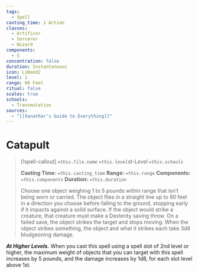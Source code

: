 ```yaml
---
tags:
  - Spell
casting_time: 1 Action
classes:
  - Artificer
  - Sorcerer
  - Wizard
components:
  - S
concentration: false
duration: Instantaneous
icon: LiWand2
level: 1
range: 60 Feet
ritual: false
scales: true
schools:
  - Transmutation
sources:
  - "[[Xanathar's Guide to Everything]]"
---
```


# Catapult

>[!spell-callout] `=this.file.name`
>*`=this.level`st-Level `=this.schools`*
>
>**Casting Time:** `=this.casting_time`
>**Range:** `=this.range`
>**Components:** `=this.components`
>**Duration:** `=this.duration`
>
>Choose one object weighing 1 to 5 pounds within range that isn’t being worn or carried. The object flies in a straight line up to 90 feet in a direction you choose before falling to the ground, stopping early if it impacts against a solid surface. If the object would strike a creature, that creature must make a Dexterity saving throw. On a failed save, the object strikes the target and stops moving. When the object strikes something, the object and what it strikes each take 3d8 bludgeoning damage.
>
>
***At Higher Levels.*** When you cast this spell using a spell slot of 2nd level or higher, the maximum weight of objects that you can target with this spell increases by 5 pounds, and the damage increases by 1d8, for each slot level above 1st.
